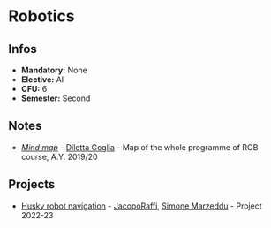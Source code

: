 # Robotics
## Infos
- **Mandatory:** None
- **Elective:** AI
- **CFU:** 6
- **Semester:** Second

## Notes
- [_Mind map_](https://github.com/dilettagoglia/Robotics) - [Diletta Goglia](https://github.com/dilettagoglia) - Map of the whole programme of ROB course, A.Y. 2019/20

## Projects
- [Husky robot navigation](https://github.com/JacopoRaffi/Robotic_Project) - [JacopoRaffi](https://github.com/JacopoRaffi), [Simone Marzeddu](https://github.com/SimoneMarzeddu) - Project 2022-23
